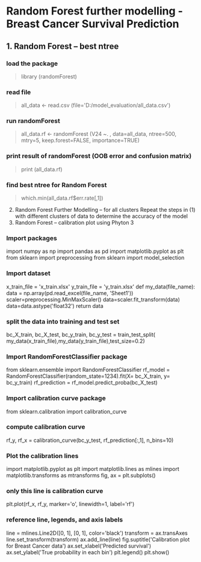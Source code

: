 
# Random Forest further modelling - Breast Cancer Survival Prediction

## 1. Random Forest – best ntree
### load the package
>library (randomForest)
### read file
>all_data <- read.csv (file='D:/model_evaluation/all_data.csv')
### run randomForest
>all_data.rf <- randomForest (V24 ~. , data=all_data, ntree=500, mtry=5, keep.forest=FALSE, importance=TRUE)
### print result of randomForest (OOB error and confusion matrix)
>print (all_data.rf)
### find best ntree for Random Forest
>which.min(all_data.rf$err.rate[,1])
2. Random Forest Further Modelling – for all clusters
Repeat the steps in (1) with different clusters of data to determine the accuracy of the model
3. Random Forest – calibration plot using Phyton 3
### Import packages
import numpy as np
import pandas as pd
import matplotlib.pyplot as plt
from sklearn import preprocessing
from sklearn import model_selection
### Import dataset
x_train_file = 'x_train.xlsx'
y_train_file = 'y_train.xlsx'
def my_data(file_name):
data = np.array(pd.read_excel(file_name, 'Sheet1'))
scaler=preprocessing.MinMaxScaler()
data=scaler.fit_transform(data)
data=data.astype('float32')
return data
### split the data into training and test set
bc_X_train, bc_X_test, bc_y_train, bc_y_test = train_test_split( my_data(x_train_file),my_data(y_train_file),test_size=0.2)
### Import RandomForestClassifier package
from sklearn.ensemble import RandomForestClassifier
rf_model = RandomForestClassifier(random_state=1234).fit(X= bc_X_train, y= bc_y_train)
rf_prediction = rf_model.predict_proba(bc_X_test)
### Import calibration curve package
from sklearn.calibration import calibration_curve
### compute calibration curve
rf_y, rf_x = calibration_curve(bc_y_test, rf_prediction[:,1], n_bins=10)
### Plot the calibration lines
import matplotlib.pyplot as plt
import matplotlib.lines as mlines
import matplotlib.transforms as mtransforms
fig, ax = plt.subplots()
### only this line is calibration curve
plt.plot(rf_x, rf_y, marker='o', linewidth=1, label='rf')
### reference line, legends, and axis labels
line = mlines.Line2D([0, 1], [0, 1], color='black')
transform = ax.transAxes
line.set_transform(transform)
ax.add_line(line)
fig.suptitle('Calibration plot for Breast Cancer data')
ax.set_xlabel('Predicted survival')
ax.set_ylabel('True probability in each bin')
plt.legend()
plt.show()
